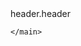 <!DOCTYPE html>
<html lang="en-us">
<head>
	<meta charset="utf-8">
	<meta name="viewport" content="width=device-width, initial-scale=1.0">
	<meta http-equiv="X-UA-Compatible" content="ie=edge">
	<link rel="stylesheet" href="main.css" type="text/css">
	<title>Document</title>
</head>
<body>
    <main class="main">
        header.header
    
    </main>
</body>
</html>
